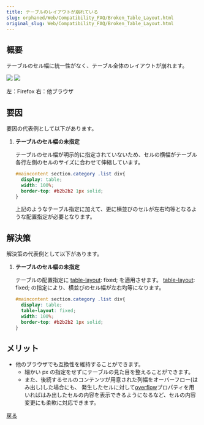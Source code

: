 ```yaml
---
title: テーブルのレイアウトが崩れている
slug: orphaned/Web/Compatibility_FAQ/Broken_Table_Layout.html
original_slug: Web/Compatibility_FAQ/Broken_Table_Layout.html
---
```


## 概要

テーブルのセル幅に統一性がなく、テーブル全体のレイアウトが崩れます。

![](https://mdn.mozillademos.org/files/9963/0107_1.jpg) ![](https://mdn.mozillademos.org/files/9965/0107_2.jpg)

左：Firefox 右：他ブラウザ

## 要因

要因の代表例として以下があります。

1. **テーブルのセル幅の未指定**

    テーブルのセル幅が明示的に指定されていないため、セルの横幅がテーブル各行左側のセルのサイズに合わせて伸縮しています。

    ```css
    #maincontent section.category .list div{
      display: table;
      width: 100%;
      border-top: #b2b2b2 1px solid;
    }
    ```

    上記のようなテーブル指定に加えて、更に横並びのセルが左右均等となるような配置指定が必要となります。

## 解決策

解決策の代表例として以下があります。

1. **テーブルのセル幅の未指定**

    テーブルの配置指定に [table-layout](/ja/docs/Web/CSS/table-layout): fixed; を適用させます。
    [table-layout](/ja/docs/Web/CSS/table-layout): fixed; の指定により、横並びのセル幅が左右均等になります。

    ```css
    #maincontent section.category .list div{
      display: table;
      table-layout: fixed;
      width: 100%;
      border-top: #b2b2b2 1px solid;
    }
    ```

## メリット

- 他のブラウザでも互換性を維持することができます。
  - 細かい px の指定をせずにテーブルの見た目を整えることができます。
  - また、後続するセルのコンテンツが用意された列幅をオーバーフロー(はみ出し)した場合にも、
    発生したセルに対して[overflow](/ja/docs/Web/CSS/overflow)プロパティを用いればはみ出したセルの内容を表示できるようになるなど、セルの内容変更にも柔軟に対応できます。

[戻る](/ja/docs/Web/Compatibility_FAQ)
